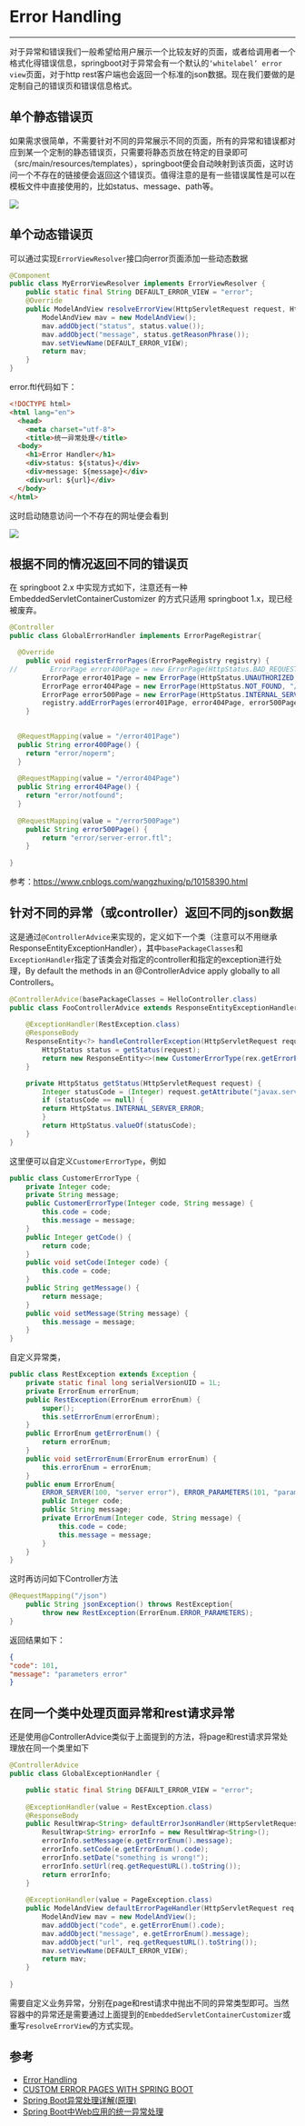 # Error Handling
---

对于异常和错误我们一般希望给用户展示一个比较友好的页面，或者给调用者一个格式化得错误信息，springboot对于异常会有一个默认的`‘whitelabel’ error view`页面，对于http rest客户端也会返回一个标准的json数据。现在我们要做的是定制自己的错误页和错误信息格式。

## 单个静态错误页

如果需求很简单，不需要针对不同的异常展示不同的页面，所有的异常和错误都对应到某一个定制的静态错误页，只需要将静态页放在特定的目录即可（src/main/resources/templates），springboot便会自动映射到该页面，这时访问一个不存在的链接便会返回这个错误页。值得注意的是有一些错误属性是可以在模板文件中直接使用的，比如status、message、path等。

![](https://jverson.oss-cn-beijing.aliyuncs.com/201707251744_27.png)

## 单个动态错误页

可以通过实现`ErrorViewResolver`接口向error页面添加一些动态数据

```java
@Component
public class MyErrorViewResolver implements ErrorViewResolver {
	public static final String DEFAULT_ERROR_VIEW = "error";
	@Override
	public ModelAndView resolveErrorView(HttpServletRequest request, HttpStatus status, Map<String, Object> model) {
		ModelAndView mav = new ModelAndView();
		mav.addObject("status", status.value());
        mav.addObject("message", status.getReasonPhrase());
        mav.setViewName(DEFAULT_ERROR_VIEW);
        return mav;
	}
}
```

error.ftl代码如下：

```html
<!DOCTYPE html>
<html lang="en">
  <head>
    <meta charset="utf-8">
    <title>统一异常处理</title>
  <body>
    <h1>Error Handler</h1>
    <div>status: ${status}</div>
    <div>message: ${message}</div>
    <div>url: ${url}</div>
  </body>
</html>
```

这时启动随意访问一个不存在的网址便会看到

![](https://jverson.oss-cn-beijing.aliyuncs.com/201707252124_957.png)

## 根据不同的情况返回不同的错误页

在 springboot 2.x 中实现方式如下，注意还有一种 EmbeddedServletContainerCustomizer 的方式只适用 springboot 1.x，现已经被废弃。

```java
@Controller
public class GlobalErrorHandler implements ErrorPageRegistrar{

  @Override
    public void registerErrorPages(ErrorPageRegistry registry) {
//        ErrorPage error400Page = new ErrorPage(HttpStatus.BAD_REQUEST, "/error400Page");
        ErrorPage error401Page = new ErrorPage(HttpStatus.UNAUTHORIZED, "/error401Page");
        ErrorPage error404Page = new ErrorPage(HttpStatus.NOT_FOUND, "/error404Page");
        ErrorPage error500Page = new ErrorPage(HttpStatus.INTERNAL_SERVER_ERROR, "/error500Page");
        registry.addErrorPages(error401Page, error404Page, error500Page);
    }
  

  @RequestMapping(value = "/error401Page")
  public String error400Page() {
    return "error/noperm";
  }
  
  @RequestMapping(value = "/error404Page")
  public String error404Page() {
    return "error/notfound";
  }
  
  @RequestMapping(value = "/error500Page")
    public String error500Page() {
        return "error/server-error.ftl";
    }
  
}

```

参考：https://www.cnblogs.com/wangzhuxing/p/10158390.html

## 针对不同的异常（或controller）返回不同的json数据

这是通过`@ControllerAdvice`来实现的，定义如下一个类（注意可以不用继承ResponseEntityExceptionHandler），其中`basePackageClasses`和`ExceptionHandler`指定了该类会对指定的controller和指定的exception进行处理，By default the methods in an @ControllerAdvice apply globally to all Controllers。

```java
@ControllerAdvice(basePackageClasses = HelloController.class)
public class FooControllerAdvice extends ResponseEntityExceptionHandler {
	
	@ExceptionHandler(RestException.class)
	@ResponseBody
	ResponseEntity<?> handleControllerException(HttpServletRequest request, RestException rex) {
		HttpStatus status = getStatus(request);
		return new ResponseEntity<>(new CustomerErrorType(rex.getErrorEnum().code, rex.getErrorEnum().message), status);
	}

	private HttpStatus getStatus(HttpServletRequest request) {
		Integer statusCode = (Integer) request.getAttribute("javax.servlet.error.status_code");
		if (statusCode == null) {
		return HttpStatus.INTERNAL_SERVER_ERROR;
		}
		return HttpStatus.valueOf(statusCode);
	}
}
```

这里便可以自定义`CustomerErrorType`，例如

```java
public class CustomerErrorType {
	private Integer code;
	private String message;
	public CustomerErrorType(Integer code, String message) {
		this.code = code;
		this.message = message;
	}
	public Integer getCode() {
		return code;
	}
	public void setCode(Integer code) {
		this.code = code;
	}
	public String getMessage() {
		return message;
	}
	public void setMessage(String message) {
		this.message = message;
	}
}
```

自定义异常类，

```java
public class RestException extends Exception {
	private static final long serialVersionUID = 1L;
	private ErrorEnum errorEnum;
	public RestException(ErrorEnum errorEnum) {
		super();
		this.setErrorEnum(errorEnum);
	}
	public ErrorEnum getErrorEnum() {
		return errorEnum;
	}
	public void setErrorEnum(ErrorEnum errorEnum) {
		this.errorEnum = errorEnum;
	}
	public enum ErrorEnum{
		ERROR_SERVER(100, "server error"), ERROR_PARAMETERS(101, "parameters error");
		public Integer code;
		public String message;
		private ErrorEnum(Integer code, String message) {
			this.code = code;
			this.message = message;
		}
	}
}
```

这时再访问如下Controller方法

```java
@RequestMapping("/json")
	public String jsonException() throws RestException{
		throw new RestException(ErrorEnum.ERROR_PARAMETERS);
}
```

返回结果如下：

```json
{
"code": 101,
"message": "parameters error"
}
```

## 在同一个类中处理页面异常和rest请求异常

还是使用@ControllerAdvice类似于上面提到的方法，将page和rest请求异常处理放在同一个类里如下

```java
@ControllerAdvice
public class GlobalExceptionHandler {

	public static final String DEFAULT_ERROR_VIEW = "error";
	
	@ExceptionHandler(value = RestException.class)
    @ResponseBody
    public ResultWrap<String> defaultErrorJsonHandler(HttpServletRequest req, RestException e) throws Exception {
    	ResultWrap<String> errorInfo = new ResultWrap<String>();
    	errorInfo.setMessage(e.getErrorEnum().message);
    	errorInfo.setCode(e.getErrorEnum().code);
    	errorInfo.setDate("something is wrong!");
    	errorInfo.setUrl(req.getRequestURL().toString());
        return errorInfo;
    }
	
	@ExceptionHandler(value = PageException.class)
    public ModelAndView defaultErrorPageHandler(HttpServletRequest req, PageException e) throws Exception {
        ModelAndView mav = new ModelAndView();
        mav.addObject("code", e.getErrorEnum().code);
        mav.addObject("message", e.getErrorEnum().message);
        mav.addObject("url", req.getRequestURL().toString());
        mav.setViewName(DEFAULT_ERROR_VIEW);
        return mav;
    }
	
}
```

需要自定义业务异常，分别在page和rest请求中抛出不同的异常类型即可。当然容器中的异常还是需要通过上面提到的`EmbeddedServletContainerCustomizer`或重写`resolveErrorView`的方式实现。



## 参考

- [Error Handling](http://docs.spring.io/spring-boot/docs/1.5.4.RELEASE/reference/htmlsingle/#boot-features-error-handling)
- [CUSTOM ERROR PAGES WITH SPRING BOOT](https://www.sporcic.org/2014/05/custom-error-pages-with-spring-boot/)
- [Spring Boot异常处理详解(原理)](http://www.open-open.com/lib/view/open1446607376779.html)
- [Spring Boot中Web应用的统一异常处理](http://blog.didispace.com/springbootexception/)
